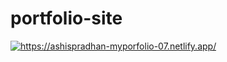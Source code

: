 # portfolio-site

<a href="https://ashispradhan-myporfolio-07.netlify.app/">
         <img alt="https://ashispradhan-myporfolio-07.netlify.app/">
      </a>
